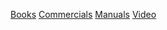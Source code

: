 [Books](Books/index.html)
[Commercials](Commercials/index.html)
[Manuals](Manuals/index.html)
[Video](Video/index.html)
